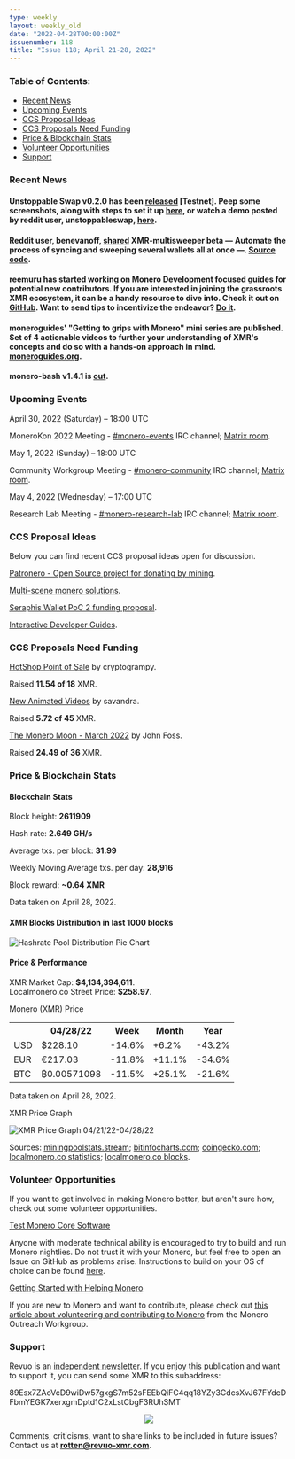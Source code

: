 ```yaml
---
type: weekly
layout: weekly_old
date: "2022-04-28T00:00:00Z"
issuenumber: 118
title: "Issue 118; April 21-28, 2022"
---
```


<h3>Table of Contents:</h3>
<ul class="contents">
    <li><a href="#news">Recent News</a></li>
    <li><a href="#events">Upcoming Events</a></li>
    <li><a href="#ideas">CCS Proposal Ideas</a></li>
    <li><a href="#proposals">CCS Proposals Need Funding</a></li>
    <li><a href="#stats">Price & Blockchain Stats</a></li>
    <li><a href="#volunteer">Volunteer Opportunities</a></li>
    <li><a href="#support">Support</a></li>
</ul>

<h3 id="news">Recent News</h3>

<div class="newsbyte">
    <h4>Unstoppable Swap v0.2.0 has been <a href="https://github.com/UnstoppableSwap/unstoppableswap-gui/releases/tag/v0.2.0" target="_blank">released</a> [Testnet]. Peep some screenshots, along with steps to set it up <a href="https://github.com/UnstoppableSwap/unstoppableswap-gui/blob/main/docs/SWAP_TESTNET.md" target="_blank">here</a>, or watch a demo posted by reddit user, unstoppableswap, <a href="https://teddit.adminforge.de/r/Monero/comments/uawipv/atomic_swap_gui_demo_on_mainnet_unstoppableswap/" target="_blank">here</a>.</h4>
</div>

<div class="newsbyte">
    <h4>Reddit user, benevanoff, <a href="https://teddit.adminforge.de/r/Monero/comments/ubw6xv/xmrmultisweeper_tool_beta_release/" target="_blank">shared</a> XMR-multisweeper beta — Automate the process of syncing and sweeping several wallets all at once —. <a href="https://github.com/benevanoff/xmr-multisweeper" target="_blank">Source code</a>.</h4>
</div>

<div class="newsbyte">
    <h4>reemuru has started working on Monero Development focused guides for potential new contributors. If you are interested in joining the grassroots XMR ecosystem, it can be a handy resource to dive into. Check it out on <a href="https://github.com/hyahatiph-labs/hlc/tree/main/xmr-dev-guides" target="_blank">GitHub</a>. Want to send tips to incentivize the endeavor? <a href="https://hiahatf.org/donate/" target="_blank">Do it</a>.</h4>
</div>

<div class="newsbyte">
    <h4>moneroguides' "Getting to grips with Monero" mini series are published. Set of 4 actionable videos to further your understanding of XMR's concepts and do so with a hands-on approach in mind. <a href="https://moneroguides.org/" target="_blank">moneroguides.org</a>.</h4>
</div>

<div class="newsbyte">
    <h4>monero-bash v1.4.1 is <a href="https://github.com/hinto-janaiyo/monero-bash/releases/tag/v1.4.1" target="_blank">out</a>.</h4>
</div>

<h3 id="events">Upcoming Events</h3>

<div class="event">
    <p class="date" markdown="1">April 30, 2022 (Saturday) – 18:00 UTC</p>
    <p markdown="1">MoneroKon 2022 Meeting - <a href="irc://irc.libera.chat/#monero-events" target="_blank">#monero-events</a> IRC channel; <a href="https://matrix.to/#/#monero-events:monero.social" target="_blank">Matrix room</a>.</p>
</div>

<div class="event">
    <p class="date" markdown="1">May 1, 2022 (Sunday) – 18:00 UTC</p>
    <p markdown="1">Community Workgroup Meeting - <a href="irc://irc.libera.chat/#monero-community" target="_blank">#monero-community</a> IRC channel; <a href="https://matrix.to/#/#monero-community:monero.social" target="_blank">Matrix room</a>.</p>
</div>

<div class="event">
    <p class="date" markdown="1">May 4, 2022 (Wednesday) – 17:00 UTC</p>
    <p markdown="1">Research Lab Meeting - <a href="irc://irc.libera.chat/#monero-research-lab" target="_blank">#monero-research-lab</a> IRC channel; <a href="https://matrix.to/#/#monero-research-lab:monero.social" target="_blank">Matrix room</a>.</p>
</div>

<h3 id="ideas">CCS Proposal Ideas</h3>

<p>Below you can find recent CCS proposal ideas open for discussion.</p>

<div class="proposal">
<p><a href="https://repo.getmonero.org/monero-project/ccs-proposals/-/merge_requests/310" target="_blank">Patronero - Open Source project for donating by mining</a>.</p>
</div>

<div class="proposal">
<p><a href="https://repo.getmonero.org/monero-project/ccs-proposals/-/merge_requests/311" target="_blank">Multi-scene monero solutions</a>.</p>
</div>

<div class="proposal">
<p><a href="https://repo.getmonero.org/monero-project/ccs-proposals/-/merge_requests/314" target="_blank">Seraphis Wallet PoC 2 funding proposal</a>.</p>
</div>

<div class="proposal">
<p><a href="https://repo.getmonero.org/monero-project/ccs-proposals/-/merge_requests/316" target="_blank">Interactive Developer Guides</a>.</p>
</div>

<h3 id="proposals">CCS Proposals Need Funding</h3>

<div class="proposal">
    <p><a href="https://ccs.getmonero.org/proposals/cryptogrampy-hotshop-dev.html" target="_blank">HotShop Point of Sale</a> by cryptogrampy.</p>
    <p>Raised <b>11.54 of 18</b> XMR.</p>
</div>

<div class="proposal">
    <p><a href="https://ccs.getmonero.org/proposals/savandra-videos-for-monero.html" target="_blank">New Animated Videos</a> by savandra.</p>
    <p>Raised <b>5.72 of 45</b> XMR.</p>
</div>

<div class="proposal">
    <p><a href="https://ccs.getmonero.org/proposals/The-Monero-Moon-CCS-Proposal-March2022-John-Foss.html" target="_blank">The Monero Moon - March 2022</a> by John Foss.</p>
    <p>Raised <b>24.49 of 36</b> XMR.</p>
</div>

<h3 id="stats">Price & Blockchain Stats</h3>

<h4 class="stat">Blockchain Stats</h4>

<div class="bcstats">
    <p>Block height: <b>2611909</b></p>
    <p>Hash rate: <b>2.649 GH/s</b></p>
    <p>Average txs. per block: <b>31.99</b></p>
    <p>Weekly Moving Average txs. per day: <b>28,916</b></p>
    <p>Block reward: <b>~0.64 XMR</b></p>
</div>
<p class="note">Data taken on April 28, 2022.</p>

<h4 class="stat">XMR Blocks Distribution in last 1000 blocks</h4>
<p><img src="/img/hashrate-pool-distribution-0428.png" alt="Hashrate Pool Distribution Pie Chart"/></p>

<h4 class="stat" id="price-stat">Price & Performance</h4>

<div class="price-intro">XMR Market Cap: <b>$4,134,394,611</b>.<br/>Localmonero.co Street Price: <b>$258.97</b>.</div>

<p class="table-title">Monero (XMR) Price</p>
<table class="price-table">
  <tr class="row1">
    <th></th>
    <th>04/28/22</th>
    <th>Week</th>
    <th>Month</th>
    <th>Year</th>
  </tr>
  <tr>
    <td data-th="XMR to">USD</td>
    <td data-th="04/28/22">$228.10</td>
    <td data-th="Week" class="red">-14.6%</td>
    <td data-th="Month" class="green">+6.2%</td>
    <td data-th="Year" class="red">-43.2%</td>
  </tr>
  <tr class="row3">
    <td data-th="XMR to">EUR</td>
    <td data-th="04/28/22">€217.03</td>
    <td data-th="Week" class="red">-11.8%</td>
    <td data-th="Month" class="green">+11.1%</td>
    <td data-th="Year" class="red">-34.6%</td>
  </tr>
  <tr>
    <td data-th="XMR to">BTC</td>
    <td data-th="04/28/22">₿0.00571098</td>
    <td data-th="Week" class="red">-11.5%</td>
    <td data-th="Month" class="green">+25.1%</td>
    <td data-th="Year" class="red">-21.6%</td>
  </tr>
</table>
<p class="note">Data taken on April 28, 2022.</p>

<p class="table-title">XMR Price Graph</p>

![XMR Price Graph 04/21/22-04/28/22](/img/weekly-chart-0428.png "XMR Price Graph 04/21/22-04/28/22") 

Sources: <a href="https://miningpoolstats.stream/monero" target="_blank">miningpoolstats.stream</a>; <a href="https://bitinfocharts.com/monero/" target="_blank">bitinfocharts.com</a>; <a href="https://www.coingecko.com/en/coins/monero" target="_blank">coingecko.com</a>; <a href="https://localmonero.co/statistics" target="_blank">localmonero.co statistics</a>; <a href="https://localmonero.co/blocks" target="_blank">localmonero.co blocks</a>.

<h3 id="volunteer">Volunteer Opportunities</h3>

<p>If you want to get involved in making Monero better, but aren't sure how, check out some volunteer opportunities.</p>

<div class="newsbyte">
    <p class="date"><a href="https://github.com/monero-project/monero" target="_blank">Test Monero Core Software</a></p>
    <p>Anyone with moderate technical ability is encouraged to try to build and run Monero nightlies. Do not trust it with your Monero, but feel free to open an Issue on GitHub as problems arise. Instructions to build on your OS of choice can be found <a href="https://github.com/monero-project/monero#compiling-monero-from-source" target="_blank">here</a>. </p>
</div>

<div class="newsbyte">
    <p class="date"><a href="https://github.com/monero-project/monero" target="_blank">Getting Started with Helping Monero</a></p>
    <p>If you are new to Monero and want to contribute, please check out <a href="https://www.monerooutreach.org/stories/getting-started-helping-monero.php" target="_blank">this article about volunteering and contributing to Monero</a> from the Monero Outreach Workgroup. </p>
</div>

<h3 id="support">Support</h3>

<p markdown="1">Revuo is an <a href="https://revuo-xmr.com/support/">independent newsletter</a>. If you enjoy this publication and want to support it, you can send some XMR to this subaddress:</p>

<p class="address" markdown="1">89Esx7ZAoVcD9wiDw57gxgS7m52sFEEbQiFC4qq18YZy3CdcsXvJ67FYdcDFbmYEGK7xerxgmDptd1C2xLstCbgF3RUhSMT</p>

<p><center><a href="monero:89Esx7ZAoVcD9wiDw57gxgS7m52sFEEbQiFC4qq18YZy3CdcsXvJ67FYdcDFbmYEGK7xerxgmDptd1C2xLstCbgF3RUhSMT" class="qr"><img src="/img/donate-monero.jpg" style="max-width: 200px;"/></a></center></p>

Comments, criticisms, want to share links to be included in future issues? Contact us at **rotten@revuo-xmr.com**.
